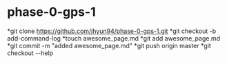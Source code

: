 # phase-0-gps-1
*git clone https://github.com/jhyun94/phase-0-gps-1.git
*git checkout -b add-command-log
*touch awesome_page.md
*git add awesome_page.md
*git commit -m "added awesome_page.md"
*git push origin master
*git checkout --help
